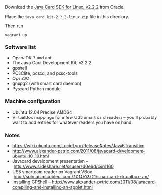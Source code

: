 
Download the 
[Java Card SDK for Linux, v2.2.2](http://www.oracle.com/technetwork/java/javasebusiness/downloads/java-archive-downloads-javame-419430.html#java_card_kit-2.2.2-oth-JPR)
from Oracle. 

Place the `java_card_kit-2_2_2-linux.zip` file in this directory.

Then run

    vagrant up

### Software list

- OpenJDK 7 and ant
- The Java Card Development Kit, v2.2.2
- gpshell 
- PCSClite, pcscd, and pcsc-tools
- OpenSC 
- gnupg2 (with smart card daemon)
- Pyscard Python module

### Machine configuration

- Ubuntu 12.04 Precise AMD64
- VirtualBox mappings for a few USB smart card readers – you'll probably want to add 
  entries for whatever readers you have on hand. 

### Notes

- https://wiki.ubuntu.com/LucidLynx/ReleaseNotes/Java6Transition
- http://www.alexander-petric.com/2011/08/javacard-development-ubuntu-10-10.html
- Javacard development presentation – http://www.slideshare.net/ssusered0e6d/con1160
- USB smartcard reader on Vagrant VBox – http://spin.atomicobject.com/2014/03/21/smartcard-virtualbox-vm/
- Installing GPShell – http://www.alexander-petric.com/2011/08/javacard-compiling-and-installing-an-applet.html

